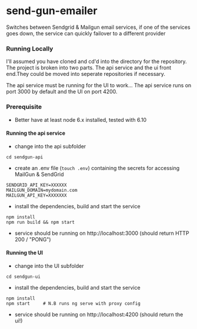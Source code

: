 # send-gun-emailer

Switches between Sendgrid &amp; Mailgun email services, if one of the services goes down, the service can quickly failover to a different provider


### Running Locally ###

I'll assumed you have cloned and cd'd into the directory for the repository. The project is broken into two parts. The api service and the ui front end.They could be moved into seperate repositories if necessary.

The api service must be running for the UI to work... The api service runs on port 3000 by default and the UI on port 4200.

### Prerequisite ###
* Better have at least node 6.x installed, tested with 6.10

#### Running the api service

 * change into the api subfolder

```
cd sendgun-api
```

  * create an .env file (`touch .env`) containing the secrets for accessing MailGun & SendGrid
    
```
SENDGRID_API_KEY=XXXXXX
MAILGUN_DOMAIN=mydomain.com
MAILGUN_API_KEY=XXXXXXX
```

  * install the dependencies, build and start the service
    
```
npm install
npm run build && npm start
```

  * service should be running on http://localhost:3000  (should return HTTP 200 / "PONG")

#### Running the UI

  * change into the UI subfolder
    
```
cd sendgun-ui
```

  * install the dependencies, build and start the service
    
```
npm install
npm start     # N.B runs ng serve with proxy config
```

  * service should be running on http://localhost:4200  (should return the ui!)

